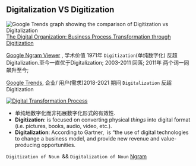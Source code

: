 
## Digitalization VS Digitization
![Google Trends graph showing the comparison of Digitization vs Digitalization](https://www.sap.com/dam/application/shared/photos/products-e-i/google-trends-comparison-digitalization-digitization.jpg/_jcr_content/renditions/original.adapt.-1_1120.false.false.false.false.jpg/1636668967047.jpg)
[The Digital Organization: Business Process Transformation through Digitization](https://praxie.com/digital-organization-business-process-transformation-through-digitization/)

[Google Ngram Viewer](https://books.google.com/ngrams/graph?content=Digitalization+%2C+Digitization&year_start=1800&year_end=2019&corpus=26&smoothing=3&direct_url=t1%3B%2CDigitalization%3B%2Cc0%3B.t1%3B%2CDigitization%3B%2Cc0#t1%3B%2CDigitalization%3B%2Cc1%3B.t1%3B%2CDigitization%3B%2Cc01) ,  学术价值 1971年 `Digitization`(单纯数字化) 反超 Digitalization.至今一直优于Digitalization;
2003-2011 回落;
2011年 两个词一同飙升至今;

[Google Trends](https://trends.google.com/trends/explore?date=all&q=Digitization,Digitalization), 企业/ 用户(需求)2018-2021 期间 `Digitalization` 反超 Digitization 


[![Digital Transformation Process](https://praxie.com/wp-content/uploads/2020/07/Digital-Digitalization-Transformation.png "Digital Transformation Process | Praxie")](https://praxie.com/wp-content/uploads/2020/07/Digital-Digitalization-Transformation.png)
- 单纯地数字化而非拓展数字化形式的有效性.
- **Digitization**: is focused on converting physical _things_ into digital format (i.e. pictures, books, audio, video, etc.).
- **Digitalization**: According to Gartner,  is “the use of digital technologies to change a business model, and provide new revenue and value-producing opportunities.

`Digitization of Noun `&& `Digitalization of Noun`  [Ngram](https://books.google.com/ngrams/graph?content=Digitization+of+%2A_NOUN%2CDigitalization+of+%2A_NOUN&year_start=1800&year_end=2019&corpus=26&smoothing=3&direct_url=t2%3B%2CDigitization%20of%20%2A_NOUN%3B%2Cc0%3B%2Cs0%3B%3BDigitization%20of%20Word_NOUN%3B%2Cc0%3B%3BDigitization%20of%20information_NOUN%3B%2Cc0%3B%3BDigitization%20of%20Audio_NOUN%3B%2Cc0%3B%3BDigitization%20of%20data_NOUN%3B%2Cc0%3B%3BDigitization%20of%20library_NOUN%3B%2Cc0%3B%3BDigitization%20of%20Analog_NOUN%3B%2Cc0%3B%3BDigitization%20of%20Primary_NOUN%3B%2Cc0%3B%3BDigitization%20of%20Flood_NOUN%3B%2Cc0%3B%3BDigitization%20of%20Cultural_NOUN%3B%2Cc0%3B%3BDigitization%20of%20images_NOUN%3B%2Cc0%3B.t2%3B%2CDigitalization%20of%20%2A_NOUN%3B%2Cc0%3B%2Cs0%3B%3BDigitalization%20of%20Business_NOUN%3B%2Cc0%3B%3BDigitalization%20of%20information_NOUN%3B%2Cc0%3B%3BDigitalization%20of%20library_NOUN%3B%2Cc0%3B%3BDigitalization%20of%20archival_NOUN%3B%2Cc0%3B%3BDigitalization%20of%20data_NOUN%3B%2Cc0#t2%3B%2CDigitization%20of%20*_NOUN%3B%2Cc0%3B%2Cs0%3B%3BDigitization%20of%20Word_NOUN%3B%2Cc0%3B%3BDigitization%20of%20information_NOUN%3B%2Cc1%3B%3BDigitization%20of%20Audio_NOUN%3B%2Cc0%3B%3BDigitization%20of%20data_NOUN%3B%2Cc1%3B%3BDigitization%20of%20library_NOUN%3B%2Cc1%3B%3BDigitization%20of%20Analog_NOUN%3B%2Cc0%3B%3BDigitization%20of%20Primary_NOUN%3B%2Cc0%3B%3BDigitization%20of%20Flood_NOUN%3B%2Cc0%3B%3BDigitization%20of%20Cultural_NOUN%3B%2Cc0%3B%3BDigitization%20of%20images_NOUN%3B%2Cc0%3B.t2%3B%2CDigitalization%20of%20*_NOUN%3B%2Cc0%3B%2Cs0%3B%3BDigitalization%20of%20Business_NOUN%3B%2Cc0%3B%3BDigitalization%20of%20information_NOUN%3B%2Cc1%3B%3BDigitalization%20of%20library_NOUN%3B%2Cc1%3B%3BDigitalization%20of%20archival_NOUN%3B%2Cc0%3B%3BDigitalization%20of%20data_NOUN%3B%2Cc0)